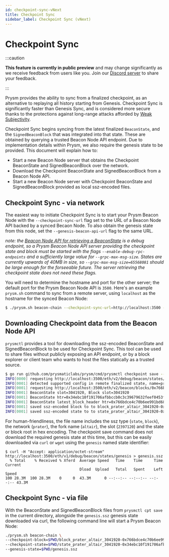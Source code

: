 ```yaml
---
id: checkpoint-sync-vNext
title: Checkpoint Sync
sidebar_label: Checkpoint Sync (vNext)
---
```


# Checkpoint Sync

:::caution

**This feature is currently in public preview** and may change significantly as we receive feedback from users like you. Join our [Discord server](https://discord.gg/prysmaticlabs) to share your feedback.

:::

Prysm provides the ability to sync from a finalized checkpoint, as an alternative to replaying all history starting from Genesis. Checkpoint Sync is significantly faster than Genesis Sync, and is considered more secure thanks to the protections against long-range attacks afforded by [Weak Subjectivity](https://blog.ethereum.org/2014/11/25/proof-stake-learned-love-weak-subjectivity/).

Checkpoint Sync begins syncing from the latest finalized `BeaconState`, and the `SignedBeaconBlock` that was integrated into that state. These are obtained by querying a trusted Beacon Node API endpoint. Due to implementation details within Prysm, we also require the genesis state to be provided. This document will explain how to:

- Start a new Beacon Node server that obtains the Checkpoint BeaconState and SignedBeaconBlock over the network.
- Download the Checkpoint BeaconState and SignedBeaconBlock from a Beacon Node API.
- Start a new Beacon Node server with Checkpoint BeaconState and SignedBeaconBlock provided as local ssz-encoded files.

## Checkpoint Sync - via network

The easiest way to initiate Checkpoint Sync is to start your Prysm Beacon Node with the `--checkpoint-sync-url` flag set to the URL of a Beacon Node API backed by a synced Becaon Node. To also obtain the genesis state from this node, set the `--genesis-beacon-api-url` flag to the same URL.

*note: the [Beacon Node API for retrieving a BeaconState](https://ethereum.github.io/beacon-APIs/#/Debug/getStateV2) is a debug endpoint, so a Prysm Beacon Node API server *providing* the checkpoint state and block must be started with the flags `--enable-debug-rpc-endpoints` and a sufficiently large value for `--grpc-max-msg-size`. States are currently upwards of 40MB in size, so `--grpc-max-msg-size=65568081` should be large enough for the forseeable future. The server *retrieving* the checkpoint state does not need these flags.*

You will need to determine the hostname and port for the other server; the default port for the Prysm Beacon Node API is `3500`. Here's an example `prysm.sh` command to sync from a remote server, using `localhost` as the hostname for the synced Beacon Node:

```bash
$ ./prysm.sh beacon-chain --checkpoint-sync-url=http://localhost:3500 --genesis-beacon-api-url=http://localhost:3500
```

## Downloading Checkpoint data from the Beacon Node API

`prysmctl` provides a tool for downloading the ssz-encoded BeaconState and SignedBeaconBlock to be used for Checkpoint Sync. This tool can be used to share files without publicly exposing an API endpoint, or by a block explorer or client team who wants to host the files statically as a trusted source.

```bash
$ go run github.com/prysmaticlabs/prysm/cmd/prysmctl checkpoint save --beacon-node-host=http://localhost:3500
INFO[0000] requesting http://localhost:3500/eth/v2/debug/beacon/states/finalized
INFO[0001] detected supported config in remote finalized state, name=prater, fork=altair
INFO[0001] requesting http://localhost:3500/eth/v2/beacon/blocks/0x766bdce4c70b6ee991bd68f8065d73e3990895b1953f6b931baae0502d8cbfcf
INFO[0001] BeaconState slot=3041920, Block slot=3041920
INFO[0001] BeaconState htr=0x34ebc10f191706afbbccb0c3c39679632feef0453fe842bda264e432e9e31011d, Block state_root=0x34ebc10f191706afbbccb0c3c39679632feef0453fe842bda264e432e9e31011
INFO[0001] BeaconState latest_block_header htr=0x766bdce4c70b6ee991bd68f8065d73e3990895b1953f6b931baae0502d8cbfcfd, block htr=0x766bdce4c70b6ee991bd68f8065d73e3990895b1953f6b931baae0502d8cbfcf
INFO[0001] saved ssz-encoded block to to block_prater_altair_3041920-0x766bdce4c70b6ee991bd68f8065d73e3990895b1953f6b931baae0502d8cbfcf.ssz
INFO[0001] saved ssz-encoded state to to state_prater_altair_3041920-0x34ebc10f191706afbbccb0c3c39679632feef0453fe842bda264e432e9e31011.ssz
```

For human-friendliness, the file name includes the ssz type (`state`, `block`), the network (`prater`), the fork name (`altair`), the slot (`2397120`) and the state or block root in hex encoding. The checkpoint save command does not download the required genesis state at this time, but this can be easily downloaded via `curl` or `wget` using the `genesis` named state identifier:

```
$ curl -H "Accept: application/octet-stream"  http://localhost:3500/eth/v1/debug/beacon/states/genesis > genesis.ssz
  % Total    % Received % Xferd  Average Speed   Time    Time     Time  Current
                                 Dload  Upload   Total   Spent    Left  Speed
100 28.3M  100 28.3M    0     0  43.3M      0 --:--:-- --:--:-- --:--:-- 43.3M
```

## Checkpoint Sync - via file

With the BeaconState and SignedBeaconBlock files from `prysmctl cpt save` in the current directory, alongside the `genesis.ssz` genesis state downloaded via curl, the following command line will start a Prysm Beacon Node:

```bash
./prysm.sh beacon-chain \
--checkpoint-block=$PWD/block_prater_altair_3041920-0x766bdce4c70b6ee991bd68f8065d73e3990895b1953f6b931baae0502d8cbfcf.ssz \
--checkpoint-state=$PWD/state_prater_altair_3041920-0x34ebc10f191706afbbccb0c3c39679632feef0453fe842bda264e432e9e31011.ssz \
--genesis-state=$PWD/genesis.ssz
```